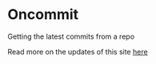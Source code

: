 # Oncommit
Getting the latest commits from a repo

Read more on the updates of this site [here](https://autonabil.github.io/oncommit)